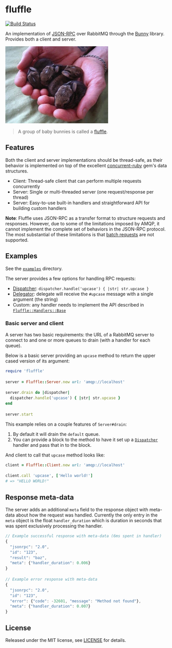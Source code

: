 # fluffle

[![Build Status](https://travis-ci.org/Everlane/fluffle.svg?branch=master)](https://travis-ci.org/Everlane/fluffle)

An implementation of [JSON-RPC][] over RabbitMQ through the [Bunny][] library. Provides both a client and server.

![](fluffle.jpg)

> A group of baby bunnies is called a [fluffle][].

[Bunny]: https://github.com/ruby-amqp/bunny
[fluffle]: http://imgur.com/6eABy1v
[JSON-RPC]: http://www.jsonrpc.org/specification

## Features

Both the client and server implementations should be thread-safe, as their behavior is implemented on top of the excellent [concurrent-ruby][] gem's data structures.

- Client: Thread-safe client that can perform multiple requests concurrently
- Server: Single or multi-threaded server (one request/response per thread)
- Server: Easy-to-use built-in handlers and straightforward API for building custom handlers

[concurrent-ruby]: https://github.com/ruby-concurrency/concurrent-ruby

**Note**: Fluffle uses JSON-RPC as a transfer format to structure requests and responses. However, due to some of the limitations imposed by AMQP, it cannot implement the complete set of behaviors in the JSON-RPC protocol. The most substantial of these limitations is that [batch requests][] are not supported.

[batch requests]: http://www.jsonrpc.org/specification#batch

## Examples

See the [`examples`](examples/) directory.

The server provides a few options for handling RPC requests:

- [Dispatcher](lib/fluffle/handlers/dispatcher.rb): `dispatcher.handle('upcase') { |str| str.upcase }`
- [Delegator](lib/fluffle/handlers/delegator.rb): delegate will receive the `#upcase` message with a single argument (the string)
- Custom: any handler needs to implement the API described in [`Fluffle::Handlers::Base`](lib/fluffle/handlers/base.rb)

### Basic server and client

A server has two basic requirements: the URL of a RabbitMQ server to connect to and one or more queues to drain (with a handler for each queue).

Below is a basic server providing an `upcase` method to return the upper cased version of its argument:

```ruby
require 'fluffle'

server = Fluffle::Server.new url: 'amqp://localhost'

server.drain do |dispatcher|
  dispatcher.handle('upcase') { |str| str.upcase }
end

server.start
```

This example relies on a couple features of `Server#drain`:

1. By default it will drain the `default` queue.
2. You can provide a block to the method to have it set up a [`Dispatcher`](lib/fluffle/handlers/dispatcher.rb) handler and pass that in to the block.

And client to call that `upcase` method looks like:

```ruby
client = Fluffle::Client.new url: 'amqp://localhost'

client.call 'upcase', ['Hello world!']
# => "HELLO WORLD!"
```

## Response meta-data

The server adds an additional `meta` field to the response object with meta-data about how the request was handled. Currently the only entry in the `meta` object is the float `handler_duration` which is duration in seconds that was spent exclusively processing the handler.

```javascript
// Example successful response with meta-data (6ms spent in handler)
{
  "jsonrpc": "2.0",
  "id": "123",
  "result": "baz",
  "meta": {"handler_duration": 0.006}
}

// Example error response with meta-data
{
  "jsonrpc": "2.0",
  "id": "123",
  "error": {"code": -32601, "message": "Method not found"},
  "meta": {"handler_duration": 0.007}
}
```

## License

Released under the MIT license, see [LICENSE](LICENSE) for details.
